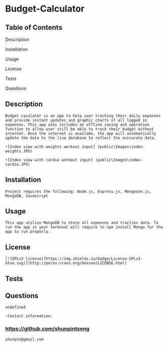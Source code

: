 # Budget-Calculator

     
## Table of Contents
    
Description

Installation

Usage

License

Tests

Questions


    
## Description
    
    Budget caculator is an app to help user tracking their daily expenses and provide instant updates and graphic charts of all logged in expenses. This app alos includes an offline saving and operation function to allow user still be able to track their budget without internet. Once the internet is availabe, the app will automatically update the data to the live database to reflect the acccurate data. 

    ![Index view with weights workout input] (public\Images\index-weights.JPG)

    ![Index view with cardio workout input] (public\Images\index-cardio.JPG)



    
## Installation
    
    Project requires the following: Node.js, Express.js, Mongoose.js, MongoDB, Javascript
    
## Usage

    This app utilize MongoDB to store all expenses and traction data. To run the app in your terminal will require to npm install Mongo for the app to run properly. 
       
## License

    [![GPLv3 license](https://img.shields.io/badge/License-GPLv3-blue.svg)](http://perso.crans.org/besson/LICENSE.html)    
    
## Tests
    
## Questions

    undefined  

    -Contact information:

### https://github.com/shunpintseng

    shunpin@gmail.com